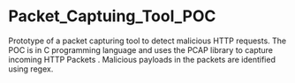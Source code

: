 # Packet_Captuing_Tool_POC
Prototype of a packet capturing tool to detect malicious HTTP requests. The POC is in C programming language and uses the PCAP library to capture incoming HTTP Packets . Malicious payloads in the packets are identified using regex.
